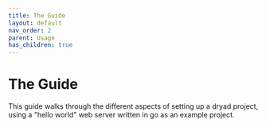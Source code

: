 ```yaml
---
title: The Guide
layout: default
nav_order: 2
parent: Usage
has_children: true
---
```


# The Guide

This guide walks through the different aspects of setting up a dryad project, using a "hello world" web server written in go as an example project.
